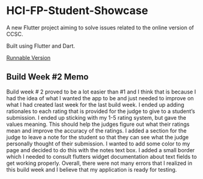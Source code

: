 # HCI-FP-Student-Showcase 
 
A new Flutter project aiming to solve issues related to the online version of CCSC.

Built using Flutter and Dart.

[Runnable Version](https://bsu-hci.github.io/HCI-FP-Student-Showcase/)

## Build Week #2 Memo 
  Build week # 2 proved to be a lot easier than #1 and I think that is because I had the idea of what I wanted the app to be and just needed to improve on what I had created last week for the last build week. I ended up adding rationales to each rating that is provided for the judge to give to a student’s submission. I ended up sticking with my 1-5 rating system, but gave the values meaning. This should help the judges figure out what their ratings mean and improve the accuracy of the ratings. I added a section for the judge to leave a note for the student so that they can see what the judge personally thought of their submission. I wanted to add some color to my page and decided to do this with the notes text box. I added a small border which I needed to consult flutters widget documentation about text fields to get working properly. Overall, there were not many errors that I realized in this build week and I believe that my application is ready for testing.
